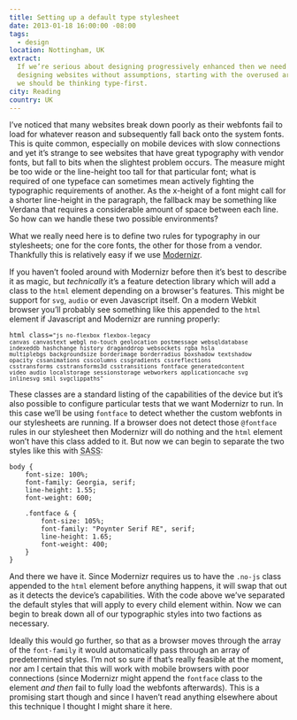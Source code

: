 ```yaml
---
title: Setting up a default type stylesheet
date: 2013-01-18 16:00:00 -08:00
tags:
  - design
location: Nottingham, UK
extract:
  If we’re serious about designing progressively enhanced then we need to start
  designing websites without assumptions, starting with the overused argument that
  we should be thinking type-first.
city: Reading
country: UK
---
```


I’ve noticed that many websites break down poorly as their webfonts fail to load for whatever reason and subsequently fall back onto the system fonts. This is quite common, especially on mobile devices with slow connections and yet it’s strange to see websites that have great typography with vendor fonts, but fall to bits when the slightest problem occurs. The measure might be too wide or the line-height too tall for that particular font; what is required of one typeface can sometimes mean actively fighting the typographic requirements of another. As the x-height of a font might call for a shorter line-height in the paragraph, the fallback may be something like Verdana that requires a considerable amount of space between each line. So how can we handle these two possible environments?

What we really need here is to define two rules for typography in our stylesheets; one for the core fonts, the other for those from a vendor. Thankfully this is relatively easy if we use [Modernizr](http://modernizr.com/).

If you haven’t fooled around with Modernizr before then it’s best to describe it as magic, but <em>technically</em> it’s a feature detection library which will add a class to the <code>html</code> element depending on a browser's features. This might be support for <code>svg</code>, <code>audio</code> or even Javascript itself. On a modern Webkit browser you’ll probably see something like this appended to the <code>html</code> element if Javascript and Modernizr are running properly:

<code>html class=<code class="class">"js no-flexbox flexbox-legacy canvas canvastext webgl no-touch geolocation postmessage websqldatabase indexeddb hashchange history draganddrop websockets rgba hsla multiplebgs backgroundsize borderimage borderradius boxshadow textshadow opacity cssanimations csscolumns cssgradients cssreflections csstransforms csstransforms3d csstransitions fontface generatedcontent video audio localstorage sessionstorage webworkers applicationcache svg inlinesvg smil svgclippaths"</code></code>

These classes are a standard listing of the capabilities of the device but it’s also possible to configure particular tests that we want Modernizr to run. In this case we’ll be using <code class="class">fontface</code> to detect whether the custom webfonts in our stylesheets are running. If a browser does not detect those <code>@fontface</code> rules in our stylesheet then Modernizr will do nothing and the <code>html</code> element won’t have this class added to it. But now we can begin to separate the two styles like this with <abbr title="syntactically awesome style sheets">SASS</abbr>:

<pre><code>body {
    font-size: 100%;
    font-family: Georgia, serif;
    line-height: 1.55;
    font-weight: 600;

    .fontface & {
        font-size: 105%;
        font-family: "Poynter Serif RE", serif;
        line-height: 1.65;
        font-weight: 400;
    }
}
</code></pre>

And there we have it. Since Modernizr requires us to have the <code class="class">.no-js</code> class appended to the <code>html</code> element before anything happens, it will swap that out as it detects the device’s capabilities. With the code above we’ve separated the default styles that will apply to every child element within. Now we can begin to break down all of our typographic styles into two factions as necessary.

Ideally this would go further, so that as a browser moves through the array of the <code>font-family</code> it would automatically pass through an array of predetermined styles. I’m not so sure if that’s really feasible at the moment, nor am I certain that this will work with mobile browsers with poor connections (since Modernizr might append the <code class="class">fontface</code> class to the element <em>and then</em> fail to fully load the webfonts afterwards). This is a promising start though and since I haven’t read anything elsewhere about this technique I thought I might share it here.
